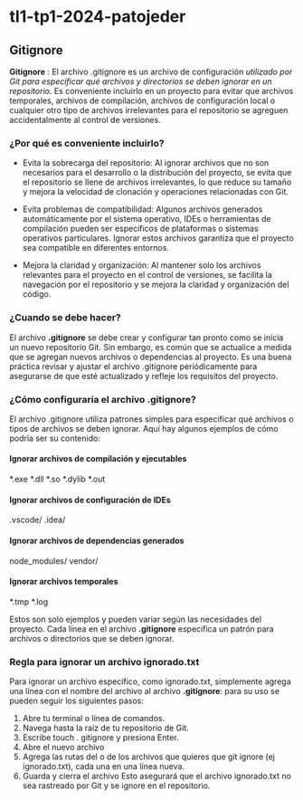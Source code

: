 # tl1-tp1-2024-patojeder
## Gitignore

**Gitignore** :
El archivo .gitignore es un archivo de configuración _utilizado por Git para especificar qué archivos y directorios se deben ignorar en un repositorio_. Es conveniente incluirlo en un proyecto para evitar que archivos temporales, archivos de compilación, archivos de configuración local o cualquier otro tipo de archivos irrelevantes para el repositorio se agreguen accidentalmente al control de versiones.
### ¿Por qué es conveniente incluirlo?

- Evita la sobrecarga del repositorio: Al ignorar archivos que no son necesarios para el desarrollo o la distribución del proyecto, se evita que el repositorio se llene de archivos irrelevantes, lo que reduce su tamaño y mejora la velocidad de clonación y operaciones relacionadas con Git.

- Evita problemas de compatibilidad: Algunos archivos generados automáticamente por el sistema operativo, IDEs o herramientas de compilación pueden ser específicos de plataformas o sistemas operativos particulares. Ignorar estos archivos garantiza que el proyecto sea compatible en diferentes entornos.

- Mejora la claridad y organización: Al mantener solo los archivos relevantes para el proyecto en el control de versiones, se facilita la navegación por el repositorio y se mejora la claridad y organización del código.

### ¿Cuando se debe hacer?

El archivo **.gitignore** se debe crear y configurar tan pronto como se inicia un nuevo repositorio Git. Sin embargo, es común que se actualice a medida que se agregan nuevos archivos o dependencias al proyecto. Es una buena práctica revisar y ajustar el archivo .gitignore periódicamente para asegurarse de que esté actualizado y refleje los requisitos del proyecto.


### ¿Cómo configuraría el archivo .gitignore?
El archivo .gitignore utiliza patrones simples para especificar qué archivos o tipos de archivos se deben ignorar. Aquí hay algunos ejemplos de cómo podría ser su contenido:

#### Ignorar archivos de compilación y ejecutables
*.exe
*.dll
*.so
*.dylib
*.out

#### Ignorar archivos de configuración de IDEs
.vscode/
.idea/

#### Ignorar archivos de dependencias generados
node_modules/
vendor/

#### Ignorar archivos temporales
*.tmp
*.log

Estos son solo ejemplos y pueden variar según las necesidades del proyecto. Cada línea en el archivo **.gitignore** especifica un patrón para archivos o directorios que se deben ignorar.

### Regla para ignorar un archivo ignorado.txt
Para ignorar un archivo específico, como ignorado.txt, simplemente agrega una línea con el nombre del archivo al archivo **.gitignore**:
para su uso se pueden seguir los siguientes pasos:
1. Abre tu terminal o línea de comandos.
2. Navega hasta la raíz de tu repositorio de Git.
3. Escribe touch . gitignore y presiona Enter.
4. Abre el nuevo archivo 
5. Agrega las rutas del o de los archivos que quieres que git ignore (ej ignorado.txt), cada una en una línea nueva.
6. Guarda y cierra el archivo
Esto asegurará que el archivo ignorado.txt no sea rastreado por Git y se ignore en el repositorio.